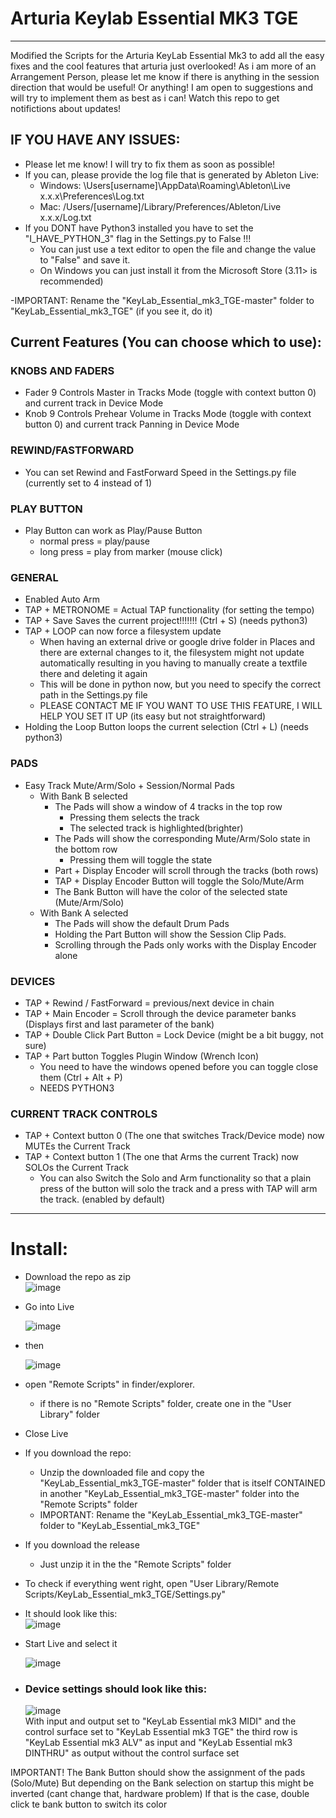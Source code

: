 # Arturia Keylab Essential MK3 TGE
------------------------------------

Modified the Scripts for the Arturia KeyLab Essential Mk3 to add all the easy fixes and the cool features that arturia just overlooked! 
As i am more of an Arrangement Person, please let me know if there is anything in the session direction that would be useful! 
Or anything! I am open to suggestions and will try to implement them as best as i can!
Watch this repo to get notifictions about updates!


## IF YOU HAVE ANY ISSUES:
- Please let me know! I will try to fix them as soon as possible!
- If you can, please provide the log file that is generated by Ableton Live:
  - Windows:  \Users\[username]\AppData\Roaming\Ableton\Live x.x.x\Preferences\Log.txt
  - Mac:  /Users/[username]/Library/Preferences/Ableton/Live x.x.x/Log.txt
- If you DONT have Python3 installed you have to set the "I_HAVE_PYTHON_3" flag in the Settings.py to False !!!
  - You can just use a text editor to open the file and change the value to "False" and save it.
  - On Windows you can just install it from the Microsoft Store (3.11> is recommended)
 
-IMPORTANT: Rename the "KeyLab_Essential_mk3_TGE-master" folder to "KeyLab_Essential_mk3_TGE" (if you see it, do it)



## Current Features (You can choose which to use):


### KNOBS AND FADERS
- Fader 9 Controls Master in Tracks Mode (toggle with context button 0) and current track in Device Mode
- Knob 9 Controls Prehear Volume in Tracks Mode (toggle with context button 0) and current track Panning in Device Mode

### REWIND/FASTFORWARD
- You can set Rewind and FastForward Speed in the Settings.py file (currently set to 4 instead of 1)

### PLAY BUTTON
- Play Button can work as Play/Pause Button 
  - normal press = play/pause
  - long press = play from marker (mouse click)

### GENERAL
- Enabled Auto Arm
- TAP + METRONOME = Actual TAP functionality (for setting the tempo)
- TAP + Save Saves the current project!!!!!!! (Ctrl + S) (needs python3)
- TAP + LOOP can now force a filesystem update 
  - When having an external drive or google drive folder in Places and there are external changes to it, the filesystem might not update automatically resulting in you having to manually create a textfile there and deleting it again
  - This will be done in python now, but you need to specify the correct path in the Settings.py file
  - PLEASE CONTACT ME IF YOU WANT TO USE THIS FEATURE, I WILL HELP YOU SET IT UP (its easy but not straightforward)
- Holding the Loop Button loops the current selection (Ctrl + L) (needs python3)


### PADS
- Easy Track Mute/Arm/Solo + Session/Normal Pads
  - With Bank B selected
    - The Pads will show a window of 4 tracks in the top row
      - Pressing them selects the track
      - The selected track is highlighted(brighter)
    - The Pads will show the corresponding Mute/Arm/Solo state in the bottom row
      - Pressing them will toggle the state
    - Part + Display Encoder will scroll through the tracks (both rows)
    - TAP + Display Encoder Button will toggle the Solo/Mute/Arm 
    - The Bank Button will have the color of the selected state (Mute/Arm/Solo)
  - With Bank A selected
    - The Pads will show the default Drum Pads 
    - Holding the Part Button will show the Session Clip Pads.
    - Scrolling through the Pads only works with the Display Encoder alone

### DEVICES
  - TAP + Rewind / FastForward = previous/next device in chain
  - TAP + Main Encoder = Scroll through the device parameter banks (Displays first and last parameter of the bank)
  - TAP + Double Click Part Button = Lock Device (might be a bit buggy, not sure)  
  - TAP + Part button Toggles Plugin Window (Wrench Icon)
    - You need to have the windows opened before you can toggle close them (Ctrl + Alt + P)
    - NEEDS PYTHON3

### CURRENT TRACK CONTROLS
  - TAP + Context button 0 (The one that switches Track/Device mode) now MUTEs the Current Track
  - TAP + Context button 1 (The one that Arms the current Track) now SOLOs the Current Track
    - You can also Switch the Solo and Arm functionality so that a plain press of the button will solo the track and a press with TAP will arm the track. (enabled by default)


-------------------------


# Install:

- Download the repo as zip  
    ![image](https://github.com/MrMatch246/KeyLab_Essential_mk3_TGE/assets/50702646/10d56113-c67d-4d25-a660-16fdd33b7992) 


- Go into Live

  ![image](https://github.com/MrMatch246/Launchkey_MK3_TGE/assets/50702646/5290bc01-4248-4e5d-9a44-b5f9a80c7d3c)

- then 

  ![image](https://github.com/MrMatch246/Launchkey_MK3_TGE/assets/50702646/559af2d9-a063-437a-b2fe-77be1f838203)

- open "Remote Scripts" in finder/explorer.
  - if there is no "Remote Scripts" folder, create one in the "User Library" folder

- Close Live
- If you download the repo:
  - Unzip the downloaded file and copy the "KeyLab_Essential_mk3_TGE-master" folder that is itself CONTAINED in another "KeyLab_Essential_mk3_TGE-master" folder into  the "Remote Scripts" folder
  - IMPORTANT: Rename the "KeyLab_Essential_mk3_TGE-master" folder to "KeyLab_Essential_mk3_TGE"
- If you download the release
  - Just unzip it in the the "Remote Scripts" folder
- To check if everything went right, open "User Library/Remote Scripts/KeyLab_Essential_mk3_TGE/Settings.py"
- It should look like this:  
![image](https://github.com/MrMatch246/KeyLab_Essential_mk3_TGE/assets/50702646/eba80adf-e9c6-4da0-8ca7-49cc82a475e7)



  
- Start Live and select it 

  ![image](https://github.com/MrMatch246/KeyLab_Essential_mk3_TGE/assets/50702646/a3a87514-af62-4248-8688-7fcafd98aeb9)

- ### Device settings should look like this:

    ![image](https://github.com/MrMatch246/KeyLab_Essential_mk3_TGE/assets/50702646/187ef3db-4d02-4608-b62f-8691b9d2b66a)  
    With input and output set to "KeyLab Essential mk3 MIDI" and the control surface set to "KeyLab Essential mk3 TGE"
    the third row is "KeyLab Essential mk3 ALV" as input and "KeyLab Essential mk3 DINTHRU" as output without the control surface set


IMPORTANT!
The Bank Button should show the assignment of the pads (Solo/Mute) But depending on the Bank selection on startup this might be inverted (cant change that, hardware problem)
If that is the case, double click te bank button to switch its color
